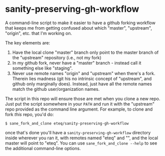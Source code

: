 # sanity-preserving-gh-workflow
A command-line script to make it easier to have a github forking workflow that keeps me from getting confused about which "master", "upstream", "origin", etc. that I'm working on.

The key elements are:
1. Have the local clone "master" branch only point to the master branch of the "upstream" repository (i.e., not my fork)
2. In my github fork, never have a "master" branch - instead call it something else like "staging".
3. Never use remote names "origin" and "upstream" when there's a fork.  Therein lies madness (git his no intrinsic concept of "upstream", and github only marginally does).  Instead, just have all the remote names match the github user/organization names.

The script in this repo will ensure those are met when you clone a new repo.  Just put the script somewhere in your `PATH` and run it with the "upstream" repo provided as the command line argument.  For example, to clone and fork *this* repo, you'd do:
```
$ sane_fork_and_clone eteq/sanity-preserving-gh-workflow
```
once that's done you'll have a `sanity-preserving-gh-workflow` directory inside wherever you ran it, with remotes named "eteq" and "<your user name>", and the local master will point to "eteq". You can use ``sane_fork_and_clone --help`` to see the additional command-line options.
